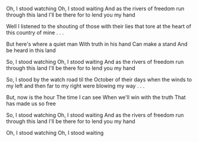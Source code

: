 Oh, I stood watching
Oh, I stood waiting
And as the rivers of freedom run through this land
I'll be there for to lend you my hand

Well I listened to the shouting of those with their lies that tore at the heart of this country of mine . . .

But here's where a quiet man
With truth in his hand
Can make a stand
And be heard in this land

So, I stood watching
Oh, I stood waiting
And as the rivers of freedom run through this land
I'll be there for to lend you my hand

So, I stood by the watch road til the October of their days when the winds to my left and then far to my right were blowing my way . . .

But, now is the hour
The time I can see
When we'll win with the truth
That has made us so free

So, I stood watching
Oh, I stood waiting
And as the rivers of freedom run through this land
I'll be there for to lend you my hand

Oh, I stood watching
Oh, I stood waiting
